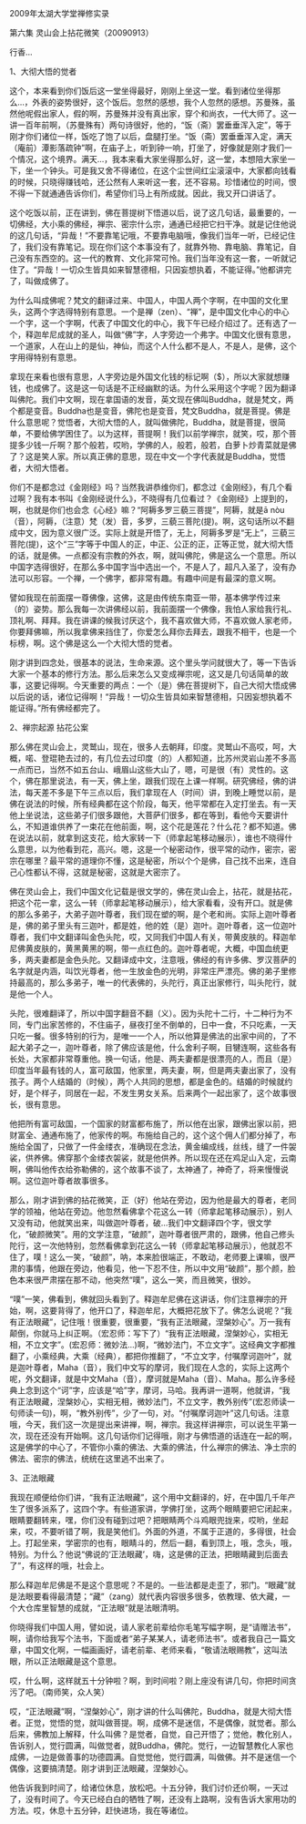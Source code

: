 2009年太湖大学堂禅修实录

第六集 灵山会上拈花微笑（20090913）

行香…

1、大彻大悟的觉者

这个，本来看到你们饭后这一堂坐得最好，刚刚上坐这一堂。看到诸位坐得那么…，外表的姿势很好，这个饭后。忽然的感想，我个人忽然的感想。苏曼殊，虽然他呢假出家人，假的啊，苏曼殊并没有真出家，穿个和尚衣，一代大师了。这一讲一百年前啊，（苏曼殊有）两句诗很好，他的，“饭（斋）罢垂垂浑入定”，等于刚才你们诸位一样，饭吃了饱了以后，盘腿打坐。“饭（斋）罢垂垂浑入定，满天（庵前）潭影落疏钟”啊，在庙子上，听到钟一响，打坐了，好像就是刚才我们一个情况，这个境界。满天…，我本来看大家坐得那么好，这一堂，本想陪大家坐一下，坐一个钟头。可是我又舍不得诸位，在这个尘世间红尘滚滚中，大家都向钱看的时候，只晓得赚钱哈，还公然有人来听这一套，还不容易。珍惜诸位的时间，恨不得一下就通通告诉你们，希望你们马上有所成就。因此，我又开口讲话了。

这个吃饭以前，正在讲到，佛在菩提树下悟道以后，说了这几句话，最重要的，一切佛经，大小乘的佛经，禅宗、密宗什么宗，通通已经把它扫干净。就是记住他说的这几句话，“异哉！”不要靠笔记哦，不要靠电脑哦，像我们当年一听，已经记住了，我们没有靠笔记。现在你们这个本事没有了，就靠外物、靠电脑、靠笔记，自己没有东西空的。这一代的教育、文化非常可怜。我们当年没有这一套，一听就记住了。“异哉！一切众生皆具如来智慧德相，只因妄想执着，不能证得。”他都讲完了，叫做成佛了。

为什么叫成佛呢？梵文的翻译过来、中国人，中国人两个字啊，在中国的文化里头，这两个字选得特别有意思。一个是禅（zen）、“禅”，是中国文化中心的中心一个字，这一个字啊，代表了中国文化的中心，我下午已经介绍过了。还有选了一个，释迦牟尼成就的圣人，叫做“佛”字，人字旁边一个弗字。中国文化很有意思，一个道家，人在山上的是仙，神仙，而这个人什么都不是人，不是人，是佛，这个字用得特别有意思。

拿现在来看也很有意思，人字旁边是外国文化钱的标记啊（$），所以大家就想赚钱，也成佛了。这是这一句话是不正经幽默的话。为什么采用这个字呢？因为翻译叫佛陀。我们中文啊，现在拿国语的发音，英文现在佛叫Buddha，就是梵文，两个都是变音。Buddha也是变音，佛陀也是变音，梵文Buddha，就是菩提。佛是什么意思呢？觉悟者，大彻大悟的人，就叫做佛陀，Buddha，就是菩提，很简单，不要给佛学困住了。以为这样，菩提啊！我们以前学禅宗，就笑，哎，那个菩提多少钱一斤啊？那个般若，哎哟，学佛的人，般若，般若，白萝卜炒青菜就是佛了？这是笑人家。所以真正佛的意思，现在中文一个字代表就是Buddha，觉悟者，大彻大悟者。

你们不是都念过《金刚经》吗？当然我讲恭维你们，都念过《金刚经》，有几个看过啊？我有本书叫《金刚经说什么》，不晓得有几位看过？《金刚经》上提到的，啊，也就是你们也会念《心经》嘛？“阿耨多罗三藐三菩提”，阿耨，就是ā nòu（音），阿耨，（注意）梵（发）音，多罗，三藐三菩陀(提)。啊，这句话所以不翻成中文，因为意义很广泛。实际上就是开悟了，无上，阿耨多罗是“无上”，三藐三菩陀(提)，这个“三”字等于中国人的正，中正、公正的正，正等正觉，就大彻大悟的话，就是佛。一点都没有宗教的外衣，啊，就叫佛陀，佛是这么一个意思。所以中国字选得很好，在那么多中国字当中选出一个，不是人了，超凡入圣了，没有办法可以形容。一个禅，一个佛字，都非常有趣。有趣中间是有最深的意义啊。

譬如我现在前面摆一尊佛像，这佛，这是由传统东南亚一带，基本佛学传过来（的）姿势。那么我每一次讲佛经以前，我前面摆一个佛像，我怕人家给我行礼、顶礼啊、拜拜。我在讲课的候我讨厌这个，我不喜欢做大师，不喜欢做人家老师，你要拜佛嘛，所以我拿佛来挡住了，你爱怎么拜你去拜去，跟我不相干，也是一个标榜，啊。这个佛是这么一个大彻大悟的觉者。

刚才讲到四念处，很基本的说法，生命来源。这个里头学问就很大了，等一下告诉大家一个基本的修行方法。那么后来怎么又变成禅宗呢，这又是几句话简单的故事，这要记得啊。今天重要的两点：一个（是）佛在菩提树下，自己大彻大悟成佛以后说的话，诸位记得啊！“异哉！一切众生皆具如来智慧德相，只因妄想执着不能证得。”所有佛经都完了。

2、禅宗起源 拈花公案

那么佛在灵山会上，灵鹫山，现在，很多人去朝拜，印度。灵鹫山不高哎，呵，大概，喏、登琨艳去过的，有几位去过印度（的）人都知道，比苏州灵岩山差不多高一点而已，当然不如五台山、峨眉山这些大山了，嗯，可是很（有）灵性的。这个，佛在那里说法，有一天，佛上坐，跟我们现在上课一样啊。研究佛经，佛的讲法，每天差不多是下午三点以后，我们拿现在人（时间）讲，到晚上睡觉以前，是佛在说法的时候，所有经典都在这个阶段，每天，他平常都在入定打坐去。有一天他上坐说法，这些弟子们很多跟他，大菩萨们很多，都在等到，看他今天要讲什么，不知道谁供养了一束花在他前面，啊，这个花是莲花？什么花？都不知道。佛在说法以前，就拿到这支花，给大家转一下（师拿起笔移动展示），谁也不晓得什么意思，以为他看到花，高兴。嗯，这是一个秘密动作，很平常的动作，密宗，密宗在哪里？最平常的道理你不懂，这是秘密，所以个个是佛，自己找不出来，连自己心性都认不得，这就是秘密，这就是大密宗了。

佛在灵山会上，我们中国文化记载是很文学的，佛在灵山会上，拈花，就是拈花，把这个花一拿，这么一转（师拿起笔移动展示），给大家看看，没有开口。就是佛的那么多弟子，大弟子迦叶尊者，我们现在塑的啊，是个老和尚。实际上迦叶尊者是，佛的弟子里头有三迦叶，都是姓，他的姓（是）迦叶。迦叶尊者，这一位迦叶尊者，我们中文翻译叫金色头陀，哎，又同我们中国人有关，带黄皮肤的。释迦牟尼佛黄皮肤的，黄黑黄黑的啊，带一点红色的。迦叶尊者呢，大概，中国血统更多，两夫妻都是金色头陀。又翻译成中文，注意哦，佛经的有许多佛、罗汉菩萨的名字就是内涵，叫饮光尊者，他一生放金色的光明，非常庄严漂亮。佛的弟子里修持最高的，那么多弟子，唯一的代表佛的，头陀行，真正出家修行，叫头陀行，就是他一个人。

头陀，很难翻译了，所以中国字翻音不翻（义）。因为头陀十二行，十二种行为不同，专门出家苦修的，不住庙子，昼夜打坐不倒单的，日中一食，不只吃素，一天只吃一餐。很多特别的行为，是唯一一个人，所以他算是佛法的出家中间的，了不起大弟子之一，迦叶尊者，除了佛应该是他，什么舍利子啊，目犍连啊，这些各有长处，大家都非常尊重他。换一句话，他是、两夫妻都是很漂亮的人，而且（是）印度当年最有钱的人，富可敌国，他家里，两夫妻，啊，但是两夫妻出家了，没有孩子。两个人结婚的（时候），两个人共同的思想，都是金色的。结婚的时候就约好，是个样子，同居在一起，不发生男女关系。后来两个一起出家了，这个故事很长，很有意思。

他把所有富可敌国，一个国家的财富都布施了，所以他在出家，跟佛出家以前，把财富全、通通布施了，他家传的啊。布施给自己的，这个这个佣人们都分掉了，布施给全国了，只做了一件金缕衣，准确现在念法，黄金编成线，丝线，缝了一件袈裟，供养佛。佛穿那个金缕衣袈裟，就是他供养。所以现在还在鸡足山入定，云南啊，佛叫他传衣给弥勒佛的，这个故事不谈了，太神通了，神奇了，将来慢慢说啊。这位迦叶尊者故事很多。

那么，刚才讲到佛的拈花微笑，正（好）他站在旁边，因为他是最大的尊者，老同学的领袖，他站在旁边。他忽然看佛拿个花这么一转（师拿起笔移动展示），别人又没有动，他就笑出来，叫做迦叶尊者，破…我们中文翻译四个字，很文学化，“破颜微笑”。用的文学注意，“破颜”，迦叶尊者很严肃的，跟佛，他自己修头陀行，这一次他特别，忽然看佛拿到花这么一转（师拿起笔移动展示），他就忍不住了，噗！这么一笑，“破颜”，呐，本来脸很端正，不敢动，老师要上课嘛，很严肃的事情，他跟在旁边，他看见，他一下忍不住，所以中文用“破颜”，那个颜，脸色本来很严肃摆在那不动，他突然“噗”，这么一笑，而且微笑，很妙。

“噗”一笑，佛看到，佛就回头看到了。释迦牟尼佛在这讲话，你们注意禅宗的开始，啊，这要背得了，他开口了，释迦牟尼，大概把花放下了。佛怎么说呢？“我有正法眼藏”，记住哦！很重要，很重要，“我有正法眼藏，涅槃妙心”。万一我有颠倒，你就马上纠正啊。（宏忍师：写下了）“我有正法眼藏，涅槃妙心，实相无相，不立文字”。(宏忍师：微妙法…)啊，“微妙法门，不立文字”。这经典文字都推翻了，小乘经典，大乘（经典），都把你推翻了，“不立文字，付嘱摩诃迦叶”，就是迦叶尊者，Maha（音），我们中文写的摩诃，我们现在人念的，实际上这两个呢，外文翻译，就是中文Maha（音），摩诃就是Maha（音）、Maha。那么许多经典上念到这个“诃”字，应该是“哈”字，摩诃，马哈。我再讲一道啊，他就讲，“我有正法眼藏，涅槃妙心，实相无相，微妙法门，不立文字，教外别传”(宏忍师读一句师读一句)，啊，“教外别传”，少了一句，对。“付嘱摩诃迦叶”这几句话。注意哦，今天，我们这一次是提出来讲禅，啊，禅宗。我这样讲禅宗，可以说生平第一次，现在还没有开始啊。这几句话你们记得哦，刚才与佛悟道的话连在一起的啊，这是佛学的中心了，不管你小乘的佛法、大乘的佛法，什么禅宗的佛法、净土宗的佛法、密宗的佛法，统统在这里逃不出来了。

3、正法眼藏

我现在顺便给你们讲，“我有正法眼藏”，这个用中文翻译的，好，在中国几千年产生了很多派系了，这四个字。有些道家讲，学佛打坐，这两个眼睛要把它闭起来，眼睛要翻转来，嘿，你们没有碰到过吧？把眼睛两个斗鸡眼兜拢来，哎哟，坐起来，哎，不要听错了啊，我是笑他们。外面的外道，不属于正道的，多得很，社会上。打起坐来，学密宗的也有，眼睛斗的，然后一翻，看到顶上，哦，念头，哦，特别。为什么？他说“佛说的‘正法眼藏’，嗨，这是佛的正法，把眼睛藏到后面去了”，有这样的哦，社会上。

那么释迦牟尼佛是不是这个意思呢？不是的。一些法都是走歪了，邪门。“眼藏”就是法眼要看得最清楚；“藏”（zang）就代表内容很多很多，依教理、依大藏，一个大仓库里智慧的成就，“正法眼”就是法眼清明。

你晓得我们中国人用，譬如说，请人家老前辈给你毛笔写幅字啊，是“请赠法书”，啊，请你给我写个法书，下面或者“弟子某某人，请老师法书”。或者我自己一篇文章，中国文化啊，一幅画画好，请老前辈、老师来看，“敬请法眼赐教”，这叫法眼，所以正法眼藏是这个意思。

哎，什么啊，这样就五十分钟啦？啊，到时间啦？刚上座没有讲几句，你把时间贪污了吧。（南师笑，众人笑）

哎，“正法眼藏”啊，“涅槃妙心”，刚才讲的什么叫佛陀，Buddha，就是大彻大悟者。正觉，觉悟的觉，就叫做菩提。啊，成佛不是迷信，不是偶像，就觉者。那么后来，佛教加上解释，什么叫佛？是觉者，自觉，自己开悟了；觉他，教化别人，告诉别人，觉行圆满，叫做觉者，就Buddha，佛陀。觉行，一边智慧教化人家也成佛，一边是做善事的功德圆满。自觉觉他，觉行圆满，叫做佛。并不是迷信一个偶像，这要搞清楚。刚才讲到正法眼藏，涅槃妙心。

他告诉我到时间了，给诸位休息，放松吧。十五分钟，我们讨价还价啊，一天过了，没有时间了。今天已经白白的牺牲了啊，还没有上路啊，没有告诉大家用功的方法。哎，休息十五分钟，赶快进场，我在等诸位。



